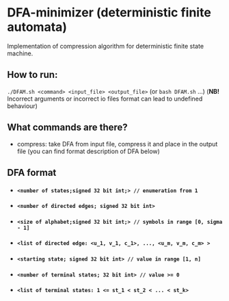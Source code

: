 # DFA-minimizer (deterministic finite automata)
Implementation of compression algorithm for deterministic finite state machine.

## How to run:

`./DFAM.sh <command> <input_file> <output_file>` (or `bash DFAM.sh` ...)
(**NB!** Incorrect arguments or incorrect io files format can lead to undefined behaviour)

## What commands are there?

* compress: take DFA from input file, compress it and place in the output file
(you can find format description of DFA below)

## DFA format

- #### `<number of states;signed 32 bit int;> // enumeration from 1`

- #### `<number of directed edges; signed 32 bit int>`

- #### `<size of alphabet;signed 32 bit int;> // symbols in range [0, sigma - 1] `

- #### `<list of directed edge: <u_1, v_1, c_1>, ..., <u_m, v_m, c_m> >`

- #### `<starting state; signed 32 bit int> // value in range [1, n]`

- #### `<number of terminal states; 32 bit int> // value >= 0`

- #### `<list of terminal states: 1 <= st_1 < st_2 < ... < st_k>`
